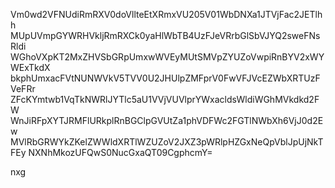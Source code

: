 Vm0wd2VFNUdiRmRXV0doVllteEtXRmxVU205V01WbDNXa1JTVjFac2JETlhh
MUpUVmpGYWRHVkljRmRXCk0yaHlWbTB4UzFJeVRrbGlSbVJYQ2sweFNsRldi
WGhoVXpKT2MxZHVSbGRpUmxwWVEyMUtSMVpZYUZoVwpiRnBYV2xWYWExTkdX
bkphUmxacFVtNUNWVkV5TVV0U2JHUlpZMFprV0FwVFJVcEZWbXRTUzFVeFRr
ZFcKYmtwb1VqTkNWRlJYTlc5aU1VVjVUVlprYWxacldsWldiWGhMVkdkd2FW
WnJiRFpXYTJRMFlURkplRnBGClpGVUtZa1phVDFWc2FGTlNWbXh6VjJ0d2Ew
MVlRbGRWYkZKelZWWldXRTlWZUZoV2JXZ3pWRlpHZGxNeQpVblJpUjNkTFEy
NXNhMkozUFQwS0NucGxaQT09CgphcmY=

nxg